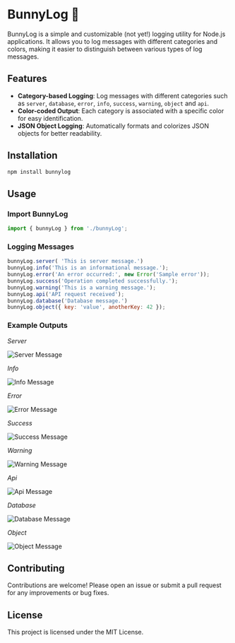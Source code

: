 # BunnyLog 🐇

BunnyLog is a simple and customizable (not yet!) logging utility for Node.js applications. It allows you to log messages with different categories and colors, making it easier to distinguish between various types of log messages.

## Features

- **Category-based Logging**: Log messages with different categories such as `server`, `database`, `error`, `info`, `success`, `warning`, `object` and `api`.
- **Color-coded Output**: Each category is associated with a specific color for easy identification.
- **JSON Object Logging**: Automatically formats and colorizes JSON objects for better readability.

## Installation

```bash
npm install bunnylog
```

## Usage

### Import BunnyLog
```Javascript
import { bunnyLog } from './bunnyLog';
```

### Logging Messages
```Javascript
bunnyLog.server( 'This is server message.')
bunnyLog.info('This is an informational message.');
bunnyLog.error('An error occurred:', new Error('Sample error'));
bunnyLog.success('Operation completed successfully.');
bunnyLog.warning('This is a warning message.');
bunnyLog.api('API request received');
bunnyLog.database('Database message.')
bunnyLog.object({ key: 'value', anotherKey: 42 });
```
### Example Outputs

*Server*

<img alt="Server Message" src="https://imgur.com/PqgEJdh.png">

*Info*

<img alt="Info Message" src="https://imgur.com/Kaq9EmM.png">

*Error*

<img alt="Error Message" src="https://imgur.com/LH6rGRO.png">

*Success*

<img alt="Success Message" src="https://imgur.com/46EtFRM.png">

*Warning*

<img alt="Warning Message" src="https://imgur.com/GyOrZiQ.png">

*Api*

<img alt="Api Message" src="https://imgur.com/fmaU33P.png">

*Database*

<img alt="Database Message" src="https://imgur.com/bKVPJGr.png">

*Object*

<img alt="Object Message" src="https://imgur.com/Sbom87j.png">

## Contributing

Contributions are welcome! Please open an issue or submit a pull request for any improvements or bug fixes.

## License
This project is licensed under the MIT License.
